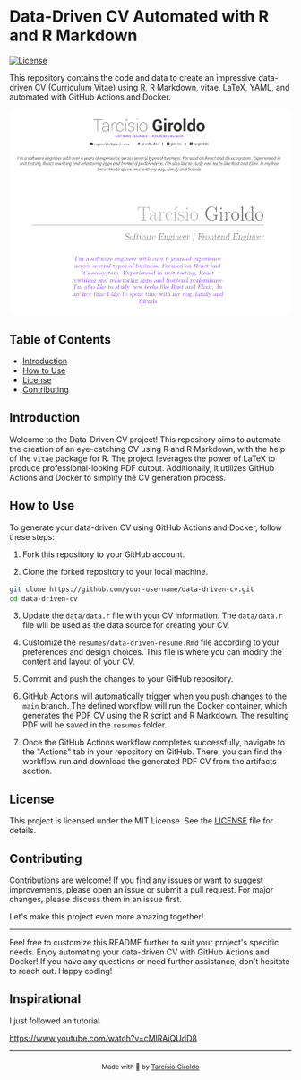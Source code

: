 # Data-Driven CV Automated with R and R Markdown

[![License](https://img.shields.io/badge/License-MIT-blue.svg)](https://opensource.org/licenses/MIT)

This repository contains the code and data to create an impressive data-driven CV (Curriculum Vitae) using R, R Markdown, vitae, LaTeX, YAML, and automated with GitHub Actions and Docker.

![Example AwesomeCV](imgs/image-awesomecv.png)
![Example ModernCV](imgs/image-moderncv.png)

## Table of Contents

- [Introduction](#introduction)
- [How to Use](#how-to-use)
- [License](#license)
- [Contributing](#contributing)

## Introduction

Welcome to the Data-Driven CV project! This repository aims to automate the creation of an eye-catching CV using R and R Markdown, with the help of the `vitae` package for R. The project leverages the power of LaTeX to produce professional-looking PDF output. Additionally, it utilizes GitHub Actions and Docker to simplify the CV generation process.

## How to Use

To generate your data-driven CV using GitHub Actions and Docker, follow these steps:

1. Fork this repository to your GitHub account.

2. Clone the forked repository to your local machine.

```bash
git clone https://github.com/your-username/data-driven-cv.git
cd data-driven-cv
```

3. Update the `data/data.r` file with your CV information. The `data/data.r` file will be used as the data source for creating your CV.

4. Customize the `resumes/data-driven-resume.Rmd` file according to your preferences and design choices. This file is where you can modify the content and layout of your CV.

5. Commit and push the changes to your GitHub repository.

6. GitHub Actions will automatically trigger when you push changes to the `main` branch. The defined workflow will run the Docker container, which generates the PDF CV using the R script and R Markdown. The resulting PDF will be saved in the `resumes` folder.

7. Once the GitHub Actions workflow completes successfully, navigate to the "Actions" tab in your repository on GitHub. There, you can find the workflow run and download the generated PDF CV from the artifacts section.

## License

This project is licensed under the MIT License. See the [LICENSE](LICENSE) file for details.

## Contributing

Contributions are welcome! If you find any issues or want to suggest improvements, please open an issue or submit a pull request. For major changes, please discuss them in an issue first.

Let's make this project even more amazing together!

---

Feel free to customize this README further to suit your project's specific needs. Enjoy automating your data-driven CV with GitHub Actions and Docker! If you have any questions or need further assistance, don't hesitate to reach out. Happy coding!

## Inspirational

I just followed an tutorial

https://www.youtube.com/watch?v=cMlRAiQUdD8

---

<div align="center">
  <sub>Made with 💜 by <a href="https://github.com/girordo">Tarcísio Giroldo</a></sub>
</div>
